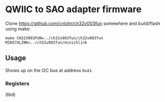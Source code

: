 # QWIIC to SAO adapter firmware

Clone https://github.com/cnlohr/ch32v003fun somewhere and build/flash using make:

```
make CH32V003FUN=../ch32v003fun/ch32v003fun MINICHLINK=../ch32v003fun/minichlink
```

## Usage

Shows up on the I2C bus at address `0x43`.

### Registers

(tbd)
